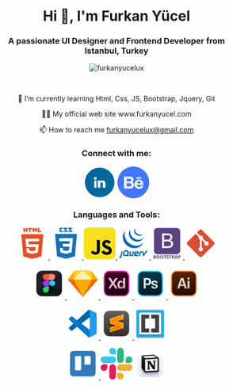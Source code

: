 <h1 align="center">Hi 👋, I'm Furkan Yücel</h1>
<h3 align="center">A passionate UI Designer and Frontend Developer from Istanbul, Turkey</h3>

<p align="center"> <img src="https://komarev.com/ghpvc/?username=furkanyucelux&label=Profile%20views&color=0e75b6&style=flat" alt="furkanyucelux" /> </p>

<p align="center"> <a href="https://twitter.com/" target="blank"><img src="https://img.shields.io/twitter/follow/?logo=twitter&style=for-the-badge" alt="" /></a> </p>

<p align="center">
 🌱 I’m currently learning Html, Css, JS, Bootstrap, Jquery, Git
 </p>
<p align="center">
 👨‍💻 My official web site www.furkanyucel.com
 </p>
<p align="center">
 📫 How to reach me <a href="mailto:furkanyucelux@gmail.com">furkanyucelux@gmail.com</a>
</p>

<h3 align="center">Connect with me:</h3>
<p align="center">
<a href="https://linkedin.com/in/furkanyucel" target="blank"><img align="center" src="ikon/linkedin.png"/></a>
<a href="https://www.behance.net/yucelfurkan" target="blank"><img align="center" src="ikon/behance.png"/></a>
</p>

<h3 align="center">Languages and Tools:</h3>

<p align="center">
<a href="https://www.w3.org/html/" target="_blank" rel="noreferrer"> <img src="ikon/html_icon.png"/>      </a><a href="https://www.w3schools.com/css/" target="_blank" rel="noreferrer"><img src="ikon/css_icon.png"/>      </a><a href="https://developer.mozilla.org/en-US/docs/Web/JavaScript" target="_blank" rel="noreferrer"> <img src="ikon/javascript_icon.png"/>      </a>
<a href="https://jquery.com/" target="_blank" rel="noreferrer"> <img src="ikon/jquery_plain_icon_.png"/>      </a>
<a href="https://getbootstrap.com" target="_blank" rel="noreferrer"> <img src="ikon/bootstrap_icon.png"/> </a>      <a href="https://git-scm.com/" target="_blank" rel="noreferrer"> <img src="ikon/git_icon.png"/>      </a></p>
<p align="center">
<a href="https://www.figma.com/" target="_blank" rel="noreferrer"> <img src="ikon/figma_icon.png"/>      </a><a href="https://www.sketch.com/" target="_blank" rel="noreferrer"><img src="ikon/sketch_icon.png"/>      </a><a href="https://www.adobe.com/products/xd.html" target="_blank" rel="noreferrer"><img src="ikon/adobe_xd_icon.png"/>      </a><a href="https://www.photoshop.com/en" target="_blank" rel="noreferrer"><img src="ikon/adobe_photoshop_icon.png"/>      </a><a href="https://www.adobe.com/in/products/illustrator.html" target="_blank" rel="noreferrer"><img src="ikon/adobe_illustrator_icon.png"/></a></p>
<p align="center">
<a href="https://vscode.dev/" target="_blank" rel="noreferrer"> <img src="ikon/vscode.png"/>      </a>
<a href="https://www.sublimetext.com//" target="_blank" rel="noreferrer"> <img src="ikon/sublime.png"/>      </a>
<a href="https://brackets.io/" target="_blank" rel="noreferrer"> <img src="ikon/brackets.png"/>      </a>
</p>
<p align="center">
<a href="https://trello.com" target="_blank" rel="noreferrer"><img src="ikon/trello_icon.png"/> </a><a href="https://slack.com" target="_blank" rel="noreferrer"><img src="ikon/slack_icon.png"/></a> <a href="https://www.notion.so/" target="_blank" rel="noreferrer"><img src="ikon/notion_icon.png"/></a></p>
